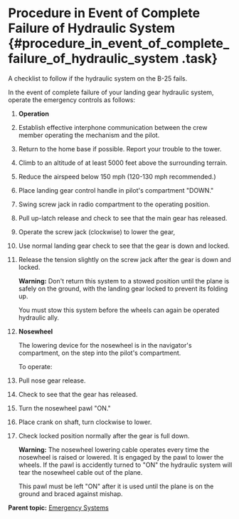# Procedure in Event of Complete Failure of Hydraulic System {#procedure_in_event_of_complete_failure_of_hydraulic_system .task}

A checklist to follow if the hydraulic system on the B-25 fails.

In the event of complete failure of your landing gear hydraulic system, operate the emergency controls as follows:

1.  **Operation**

2.  Establish effective interphone communication between the crew member operating the mechanism and the pilot.

3.  Return to the home base if possible. Report your trouble to the tower.

4.  Climb to an altitude of at least 5000 feet above the surrounding terrain.

5.  Reduce the airspeed below 150 mph \(120-130 mph recommended.\)

6.  Place landing gear control handle in pilot's compartment "DOWN."

7.  Swing screw jack in radio compartment to the operating position.

8.  Pull up-latch release and check to see that the main gear has released.

9.  Operate the screw jack \(clockwise\) to lower the gear,

10. Use normal landing gear check to see that the gear is down and locked.

11. Release the tension slightly on the screw jack after the gear is down and locked.

    **Warning:** Don't return this system to a stowed position until the plane is safely on the ground, with the landing gear locked to prevent its folding up.

    You must stow this system before the wheels can again be operated hydraulic ally.

12. **Nosewheel**

    The lowering device for the nosewheel is in the navigator's compartment, on the step into the pilot's compartment.

    To operate:

13. Pull nose gear release.

14. Check to see that the gear has released.

15. Turn the nosewheel pawl "ON."

16. Place crank on shaft, turn clockwise to lower.

17. Check locked position normally after the gear is full down.

    **Warning:** The nosewheel lowering cable operates every time the nosewheel is raised or lowered. It is engaged by the pawl to lower the wheels. If the pawl is accidently turned to "ON" the hydraulic system will tear the nosewheel cable out of the plane.

    This pawl must be left "ON" after it is used until the plane is on the ground and braced against mishap.


**Parent topic:** [Emergency Systems](../topics/emergency_systems.md)


